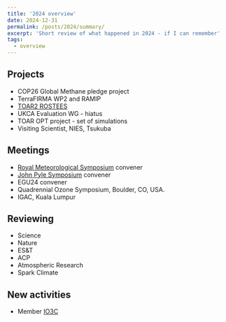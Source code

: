 ```yaml
---
title: '2024 overview'
date: 2024-12-31
permalink: /posts/2024/summary/
excerpt: 'Short review of what happened in 2024 - if I can remember'
tags:
  - overview
---
```

## Projects
- COP26 Global Methane pledge project
- TerraFIRMA WP2 and RAMIP
- [TOAR2 ROSTEES](https://igacproject.org/rostees-focus-working-group)
- UKCA Evaluation WG - hiatus
- TOAR OPT project - set of simulations
- Visiting Scientist, NIES, Tsukuba


## Meetings
- [Royal Meteorological Symposium](https://www.rmets.org/event/sea-sky-exploring-marine-atmospheric-chemistry-frontiers) convener
- [John Pyle Symposium](https://www.ch.cam.ac.uk/group/atm/symposium-honour-professor-john-pyle) convener
- EGU24 convener
- Quadrennial Ozone Symposium, Boulder, CO, USA.
- IGAC, Kuala Lumpur

## Reviewing
- Science
- Nature
- ES&T
- ACP
- Atmospheric Research
- Spark Climate

## New activities
- Member [IO3C](https://www.io3c.org)
